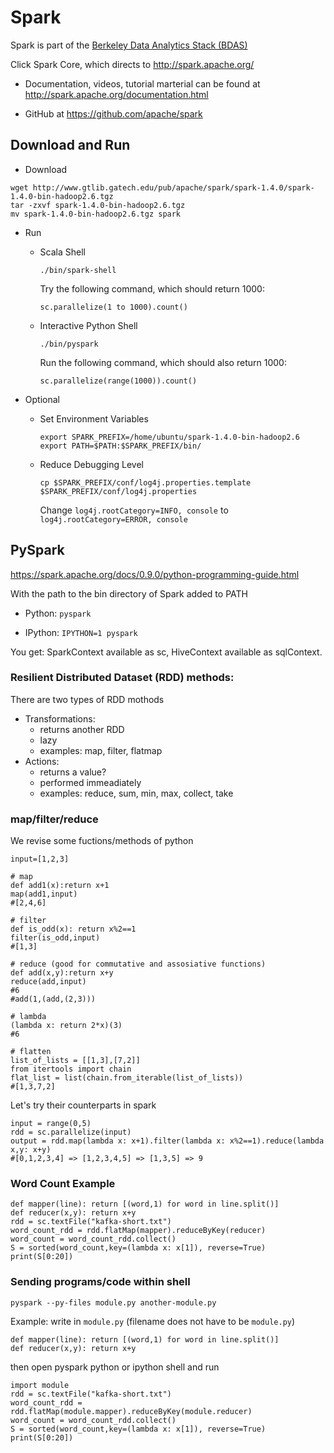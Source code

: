 
# Spark

Spark is part of the [Berkeley Data Analytics Stack (BDAS)](https://amplab.cs.berkeley.edu/software/)

Click Spark Core, which directs to http://spark.apache.org/

* Documentation, videos, tutorial marterial can be found  at http://spark.apache.org/documentation.html

* GitHub at https://github.com/apache/spark

## Download and Run

* Download
```
wget http://www.gtlib.gatech.edu/pub/apache/spark/spark-1.4.0/spark-1.4.0-bin-hadoop2.6.tgz
tar -zxvf spark-1.4.0-bin-hadoop2.6.tgz
mv spark-1.4.0-bin-hadoop2.6.tgz spark
```

* Run
  * Scala Shell

    ```
    ./bin/spark-shell
    ```
    
    Try the following command, which should return 1000:
    
    ```
    sc.parallelize(1 to 1000).count()
    ```

  * Interactive Python Shell

    ```
    ./bin/pyspark
    ```
    
    Run the following command, which should also return 1000:
    
    ```
    sc.parallelize(range(1000)).count()
    ```

* Optional

  * Set Environment Variables
    ```
    export SPARK_PREFIX=/home/ubuntu/spark-1.4.0-bin-hadoop2.6
    export PATH=$PATH:$SPARK_PREFIX/bin/
    ```
  
  * Reduce Debugging Level
    ```
    cp $SPARK_PREFIX/conf/log4j.properties.template $SPARK_PREFIX/conf/log4j.properties
    ```
    Change `log4j.rootCategory=INFO, console` to `log4j.rootCategory=ERROR, console`

## PySpark

https://spark.apache.org/docs/0.9.0/python-programming-guide.html

With the path to the bin directory of Spark added to PATH

* Python: `pyspark`

* IPython: `IPYTHON=1 pyspark`

You get: SparkContext available as sc, HiveContext available as sqlContext.

### Resilient Distributed Dataset (RDD) methods:

There are two types of RDD mothods
* Transformations: 
   * returns another RDD
   * lazy
   * examples: map, filter, flatmap
* Actions: 
   * returns a value?
   * performed immeadiately
   * examples: reduce, sum, min, max, collect, take

### map/filter/reduce

We revise some fuctions/methods of python
```
input=[1,2,3]

# map
def add1(x):return x+1
map(add1,input) 
#[2,4,6]

# filter
def is_odd(x): return x%2==1
filter(is_odd,input)
#[1,3]

# reduce (good for commutative and assosiative functions)
def add(x,y):return x+y
reduce(add,input)
#6
#add(1,(add,(2,3)))

# lambda
(lambda x: return 2*x)(3)
#6

# flatten
list_of_lists = [[1,3],[7,2]]
from itertools import chain
flat_list = list(chain.from_iterable(list_of_lists))
#[1,3,7,2]

```

Let's try their counterparts in spark
```
input = range(0,5)
rdd = sc.parallelize(input)
output = rdd.map(lambda x: x+1).filter(lambda x: x%2==1).reduce(lambda x,y: x+y)
#[0,1,2,3,4] => [1,2,3,4,5] => [1,3,5] => 9
```

### Word Count Example
```
def mapper(line): return [(word,1) for word in line.split()]
def reducer(x,y): return x+y
rdd = sc.textFile("kafka-short.txt")
word_count_rdd = rdd.flatMap(mapper).reduceByKey(reducer)
word_count = word_count_rdd.collect()
S = sorted(word_count,key=(lambda x: x[1]), reverse=True)
print(S[0:20])
```

### Sending programs/code within shell

```
pyspark --py-files module.py another-module.py
```

Example:
write in `module.py` (filename does not have to be `module.py`)
```
def mapper(line): return [(word,1) for word in line.split()]
def reducer(x,y): return x+y
```
then open pyspark python or ipython shell and run
```
import module
rdd = sc.textFile("kafka-short.txt")
word_count_rdd = rdd.flatMap(module.mapper).reduceByKey(module.reducer)
word_count = word_count_rdd.collect()
S = sorted(word_count,key=(lambda x: x[1]), reverse=True)
print(S[0:20])
```
